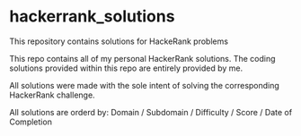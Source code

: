 # hackerrank_solutions
This repository contains solutions for HackeRank problems

This repo contains all of my personal HackerRank solutions. The coding solutions provided within this repo are entirely provided by me.

All solutions were made with the sole intent of solving the corresponding HackerRank challenge. 

All solutions are orderd by: Domain / Subdomain / Difficulty / Score / Date of Completion
